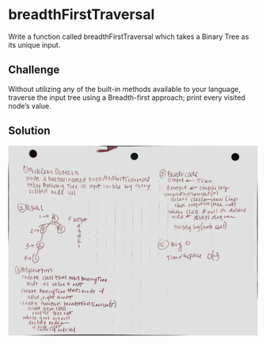 # breadthFirstTraversal
Write a function called breadthFirstTraversal which takes a Binary Tree as its unique input.

## Challenge
Without utilizing any of the built-in methods available to your language, traverse the input tree using a Breadth-first approach; print every visited node’s value.

## Solution
![Getting Started](../../assets/breadthFirstTraversal.jpg)